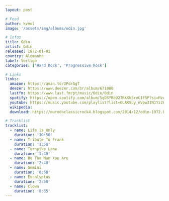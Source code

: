 ```yaml
---
layout: post

# Feed
author: kvnol
image: '/assets/img/albums/odin.jpg'

# Infos
title: Odin
artist: Odin
released: 1972-01-01
country: Alemanha
label: Vertigo
categories: ['Hard Rock', 'Progressive Rock']

# Links
links:
  amazon: https://amzn.to/2PdrAgT
  deezer: https://www.deezer.com/br/album/671888
  lastfm: https://www.last.fm/pt/music/Odin/Odin
  spotify: https://open.spotify.com/album/5qDSYBb927RkXk5roC1F5P?si=Mzq5g2MFRuOtwGXsuaYMyQ
  youtube: https://music.youtube.com/playlist?list=OLAK5uy_nVpw3IN1Yz2H4ZkNlB_FWABYXqG7gfCMk
  wikipedia:
  download: https://murodoclassicrock4.blogspot.com/2014/12/odin-1972.html

# Tracklist
tracklist:
  - name: Life Is Only
    duration: '10:50'
  - name: Tribute To Frank
    duration: '1:50'
  - name: Turnpike Lane
    duration: '3:40'
  - name: Be The Man You Are
    duration: '2:40'
  - name: Gemini
    duration: '8:50'
  - name: Eucalyptus
    duration: '2:50'
  - name: Clown
    duration: '8:35'
---
```

